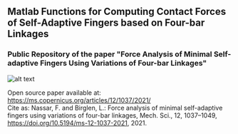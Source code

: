 ## Matlab Functions for Computing Contact Forces of Self-Adaptive Fingers based on Four-bar Linkages
### Public Repository of the paper "Force Analysis of Minimal Self-adaptive Fingers Using Variations of Four-bar Linkages"

![alt text](4BFinger.png)

Open source paper available at: https://ms.copernicus.org/articles/12/1037/2021/<br/>
Cite as: Nassar, F. and Birglen, L.: Force analysis of minimal self-adaptive fingers using variations of four-bar linkages, Mech. Sci., 12, 1037–1049, https://doi.org/10.5194/ms-12-1037-2021, 2021. 
